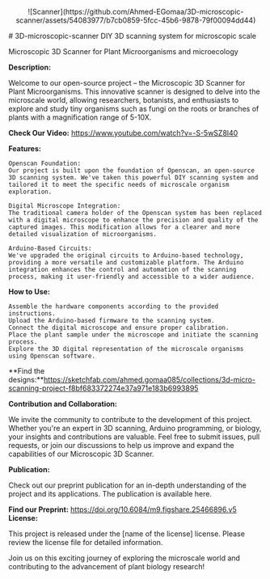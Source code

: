 <p align="center">
![Scanner](https://github.com/Ahmed-EGomaa/3D-microscopic-scanner/assets/54083977/b7cb0859-5fcc-45b6-9878-79f00094dd44)
</p>
# 3D-microscopic-scanner
DIY 3D scanning system for microscopic scale 

Microscopic 3D Scanner for Plant Microorganisms and microecology

**Description:**

Welcome to our open-source project – the Microscopic 3D Scanner for Plant Microorganisms. This innovative scanner is designed to delve into the microscale world, allowing researchers, botanists, and enthusiasts to explore and study tiny organisms such as fungi on the roots or branches of plants with a magnification range of 5-10X.

**Check Our Video:** https://www.youtube.com/watch?v=-S-5wSZ8l40

**Features:**

    Openscan Foundation:
    Our project is built upon the foundation of Openscan, an open-source 3D scanning system. We've taken this powerful DIY scanning system and tailored it to meet the specific needs of microscale organism exploration.

    Digital Microscope Integration:
    The traditional camera holder of the Openscan system has been replaced with a digital microscope to enhance the precision and quality of the captured images. This modification allows for a clearer and more detailed visualization of microorganisms.

    Arduino-Based Circuits:
    We've upgraded the original circuits to Arduino-based technology, providing a more versatile and customizable platform. The Arduino integration enhances the control and automation of the scanning process, making it user-friendly and accessible to a wider audience.

**How to Use:**

    Assemble the hardware components according to the provided instructions.
    Upload the Arduino-based firmware to the scanning system.
    Connect the digital microscope and ensure proper calibration.
    Place the plant sample under the microscope and initiate the scanning process.
    Explore the 3D digital representation of the microscale organisms using Openscan software.

**Find the designs:**https://sketchfab.com/ahmed.gomaa085/collections/3d-micro-scanning-project-f8bf683372274e37a971e183b6993895


**Contribution and Collaboration:**

We invite the community to contribute to the development of this project. Whether you're an expert in 3D scanning, Arduino programming, or biology, your insights and contributions are valuable. Feel free to submit issues, pull requests, or join our discussions to help us improve and expand the capabilities of our Microscopic 3D Scanner.

**Publication:**

Check out our preprint publication for an in-depth understanding of the project and its applications. The publication is available here.

**Find our Preprint:** https://doi.org/10.6084/m9.figshare.25466896.v5
**License:**

This project is released under the [name of the license] license. Please review the license file for detailed information.

Join us on this exciting journey of exploring the microscale world and contributing to the advancement of plant biology research!
